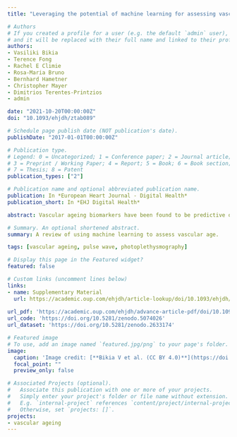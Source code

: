 ```yaml
---
title: "Leveraging the potential of machine learning for assessing vascular ageing: state-of-the-art and future research"

# Authors
# If you created a profile for a user (e.g. the default `admin` user), write the username (folder name) here 
# and it will be replaced with their full name and linked to their profile.
authors:
- Vasiliki Bikia
- Terence Fong
- Rachel E Climie
- Rosa-Maria Bruno
- Bernhard Hametner
- Christopher Mayer
- Dimitrios Terentes-Printzios
- admin

date: "2021-10-20T00:00:00Z"
doi: "10.1093/ehjdh/ztab089"

# Schedule page publish date (NOT publication's date).
publishDate: "2017-01-01T00:00:00Z"

# Publication type.
# Legend: 0 = Uncategorized; 1 = Conference paper; 2 = Journal article;
# 3 = Preprint / Working Paper; 4 = Report; 5 = Book; 6 = Book section;
# 7 = Thesis; 8 = Patent
publication_types: ["2"]

# Publication name and optional abbreviated publication name.
publication: In *European Heart Journal - Digital Health*
publication_short: In *EHJ Digital Health*

abstract: Vascular ageing biomarkers have been found to be predictive of cardiovascular risk independently of classical risk factors, yet are not widely used in clinical practice. In this review we present two basic approaches for using machine learning (ML) to assess vascular age&#58; parameter estimation and risk classification. We then summarize their role in developing new techniques to assess vascular ageing quickly and accurately. We discuss the methods used to validate ML-based markers, the evidence for their clinical utility, and key directions for future research. The review is complemented by case studies of the use of ML in vascular age assessment which can be replicated using freely available data and code.

# Summary. An optional shortened abstract.
summary: A review of using machine learning to assess vascular age.

tags: [vascular ageing, pulse wave, photoplethysmography]

# Display this page in the Featured widget?
featured: false

# Custom links (uncomment lines below)
links:
- name: Supplementary Material
  url: https://academic.oup.com/ehjdh/article-lookup/doi/10.1093/ehjdh/ztab089#supplementary-data
  
url_pdf: 'https://academic.oup.com/ehjdh/advance-article-pdf/doi/10.1093/ehjdh/ztab089/40722408/ztab089.pdf'
url_code: 'https://doi.org/10.5281/zenodo.5074026'
url_dataset: 'https://doi.org/10.5281/zenodo.2633174'

# Featured image
# To use, add an image named `featured.jpg/png` to your page's folder. 
image:
  caption: 'Image credit: [**Bikia V et al. (CC BY 4.0)**](https://doi.org/10.1093/ehjdh/ztab089)'
  focal_point: ""
  preview_only: false

# Associated Projects (optional).
#   Associate this publication with one or more of your projects.
#   Simply enter your project's folder or file name without extension.
#   E.g. `internal-project` references `content/project/internal-project/index.md`.
#   Otherwise, set `projects: []`.
projects:
- vascular ageing
---
```


